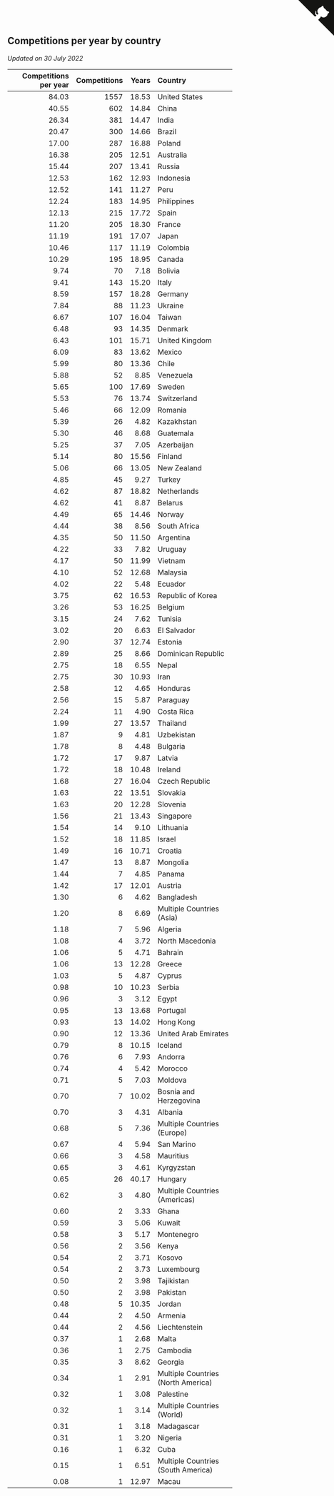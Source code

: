 ## Competitions per year by country

*Updated on 30 July 2022*

| Competitions per year | Competitions | Years | Country |
| ---: | ---: | ---: | :--- |
| 84.03 | 1557 | 18.53 | United States |
| 40.55 | 602 | 14.84 | China |
| 26.34 | 381 | 14.47 | India |
| 20.47 | 300 | 14.66 | Brazil |
| 17.00 | 287 | 16.88 | Poland |
| 16.38 | 205 | 12.51 | Australia |
| 15.44 | 207 | 13.41 | Russia |
| 12.53 | 162 | 12.93 | Indonesia |
| 12.52 | 141 | 11.27 | Peru |
| 12.24 | 183 | 14.95 | Philippines |
| 12.13 | 215 | 17.72 | Spain |
| 11.20 | 205 | 18.30 | France |
| 11.19 | 191 | 17.07 | Japan |
| 10.46 | 117 | 11.19 | Colombia |
| 10.29 | 195 | 18.95 | Canada |
| 9.74 | 70 | 7.18 | Bolivia |
| 9.41 | 143 | 15.20 | Italy |
| 8.59 | 157 | 18.28 | Germany |
| 7.84 | 88 | 11.23 | Ukraine |
| 6.67 | 107 | 16.04 | Taiwan |
| 6.48 | 93 | 14.35 | Denmark |
| 6.43 | 101 | 15.71 | United Kingdom |
| 6.09 | 83 | 13.62 | Mexico |
| 5.99 | 80 | 13.36 | Chile |
| 5.88 | 52 | 8.85 | Venezuela |
| 5.65 | 100 | 17.69 | Sweden |
| 5.53 | 76 | 13.74 | Switzerland |
| 5.46 | 66 | 12.09 | Romania |
| 5.39 | 26 | 4.82 | Kazakhstan |
| 5.30 | 46 | 8.68 | Guatemala |
| 5.25 | 37 | 7.05 | Azerbaijan |
| 5.14 | 80 | 15.56 | Finland |
| 5.06 | 66 | 13.05 | New Zealand |
| 4.85 | 45 | 9.27 | Turkey |
| 4.62 | 87 | 18.82 | Netherlands |
| 4.62 | 41 | 8.87 | Belarus |
| 4.49 | 65 | 14.46 | Norway |
| 4.44 | 38 | 8.56 | South Africa |
| 4.35 | 50 | 11.50 | Argentina |
| 4.22 | 33 | 7.82 | Uruguay |
| 4.17 | 50 | 11.99 | Vietnam |
| 4.10 | 52 | 12.68 | Malaysia |
| 4.02 | 22 | 5.48 | Ecuador |
| 3.75 | 62 | 16.53 | Republic of Korea |
| 3.26 | 53 | 16.25 | Belgium |
| 3.15 | 24 | 7.62 | Tunisia |
| 3.02 | 20 | 6.63 | El Salvador |
| 2.90 | 37 | 12.74 | Estonia |
| 2.89 | 25 | 8.66 | Dominican Republic |
| 2.75 | 18 | 6.55 | Nepal |
| 2.75 | 30 | 10.93 | Iran |
| 2.58 | 12 | 4.65 | Honduras |
| 2.56 | 15 | 5.87 | Paraguay |
| 2.24 | 11 | 4.90 | Costa Rica |
| 1.99 | 27 | 13.57 | Thailand |
| 1.87 | 9 | 4.81 | Uzbekistan |
| 1.78 | 8 | 4.48 | Bulgaria |
| 1.72 | 17 | 9.87 | Latvia |
| 1.72 | 18 | 10.48 | Ireland |
| 1.68 | 27 | 16.04 | Czech Republic |
| 1.63 | 22 | 13.51 | Slovakia |
| 1.63 | 20 | 12.28 | Slovenia |
| 1.56 | 21 | 13.43 | Singapore |
| 1.54 | 14 | 9.10 | Lithuania |
| 1.52 | 18 | 11.85 | Israel |
| 1.49 | 16 | 10.71 | Croatia |
| 1.47 | 13 | 8.87 | Mongolia |
| 1.44 | 7 | 4.85 | Panama |
| 1.42 | 17 | 12.01 | Austria |
| 1.30 | 6 | 4.62 | Bangladesh |
| 1.20 | 8 | 6.69 | Multiple Countries (Asia) |
| 1.18 | 7 | 5.96 | Algeria |
| 1.08 | 4 | 3.72 | North Macedonia |
| 1.06 | 5 | 4.71 | Bahrain |
| 1.06 | 13 | 12.28 | Greece |
| 1.03 | 5 | 4.87 | Cyprus |
| 0.98 | 10 | 10.23 | Serbia |
| 0.96 | 3 | 3.12 | Egypt |
| 0.95 | 13 | 13.68 | Portugal |
| 0.93 | 13 | 14.02 | Hong Kong |
| 0.90 | 12 | 13.36 | United Arab Emirates |
| 0.79 | 8 | 10.15 | Iceland |
| 0.76 | 6 | 7.93 | Andorra |
| 0.74 | 4 | 5.42 | Morocco |
| 0.71 | 5 | 7.03 | Moldova |
| 0.70 | 7 | 10.02 | Bosnia and Herzegovina |
| 0.70 | 3 | 4.31 | Albania |
| 0.68 | 5 | 7.36 | Multiple Countries (Europe) |
| 0.67 | 4 | 5.94 | San Marino |
| 0.66 | 3 | 4.58 | Mauritius |
| 0.65 | 3 | 4.61 | Kyrgyzstan |
| 0.65 | 26 | 40.17 | Hungary |
| 0.62 | 3 | 4.80 | Multiple Countries (Americas) |
| 0.60 | 2 | 3.33 | Ghana |
| 0.59 | 3 | 5.06 | Kuwait |
| 0.58 | 3 | 5.17 | Montenegro |
| 0.56 | 2 | 3.56 | Kenya |
| 0.54 | 2 | 3.71 | Kosovo |
| 0.54 | 2 | 3.73 | Luxembourg |
| 0.50 | 2 | 3.98 | Tajikistan |
| 0.50 | 2 | 3.98 | Pakistan |
| 0.48 | 5 | 10.35 | Jordan |
| 0.44 | 2 | 4.50 | Armenia |
| 0.44 | 2 | 4.56 | Liechtenstein |
| 0.37 | 1 | 2.68 | Malta |
| 0.36 | 1 | 2.75 | Cambodia |
| 0.35 | 3 | 8.62 | Georgia |
| 0.34 | 1 | 2.91 | Multiple Countries (North America) |
| 0.32 | 1 | 3.08 | Palestine |
| 0.32 | 1 | 3.14 | Multiple Countries (World) |
| 0.31 | 1 | 3.18 | Madagascar |
| 0.31 | 1 | 3.20 | Nigeria |
| 0.16 | 1 | 6.32 | Cuba |
| 0.15 | 1 | 6.51 | Multiple Countries (South America) |
| 0.08 | 1 | 12.97 | Macau |


<a href="https://github.com/jonatanklosko/wca_statistics" class="github-corner" aria-label="View source on Github"><svg width="80" height="80" viewBox="0 0 250 250" style="fill:#151513; color:#fff; position: absolute; top: 0; border: 0; right: 0;" aria-hidden="true"><path d="M0,0 L115,115 L130,115 L142,142 L250,250 L250,0 Z"></path><path d="M128.3,109.0 C113.8,99.7 119.0,89.6 119.0,89.6 C122.0,82.7 120.5,78.6 120.5,78.6 C119.2,72.0 123.4,76.3 123.4,76.3 C127.3,80.9 125.5,87.3 125.5,87.3 C122.9,97.6 130.6,101.9 134.4,103.2" fill="currentColor" style="transform-origin: 130px 106px;" class="octo-arm"></path><path d="M115.0,115.0 C114.9,115.1 118.7,116.5 119.8,115.4 L133.7,101.6 C136.9,99.2 139.9,98.4 142.2,98.6 C133.8,88.0 127.5,74.4 143.8,58.0 C148.5,53.4 154.0,51.2 159.7,51.0 C160.3,49.4 163.2,43.6 171.4,40.1 C171.4,40.1 176.1,42.5 178.8,56.2 C183.1,58.6 187.2,61.8 190.9,65.4 C194.5,69.0 197.7,73.2 200.1,77.6 C213.8,80.2 216.3,84.9 216.3,84.9 C212.7,93.1 206.9,96.0 205.4,96.6 C205.1,102.4 203.0,107.8 198.3,112.5 C181.9,128.9 168.3,122.5 157.7,114.1 C157.9,116.9 156.7,120.9 152.7,124.9 L141.0,136.5 C139.8,137.7 141.6,141.9 141.8,141.8 Z" fill="currentColor" class="octo-body"></path></svg></a><style>.github-corner:hover .octo-arm{animation:octocat-wave 560ms ease-in-out}@keyframes octocat-wave{0%,100%{transform:rotate(0)}20%,60%{transform:rotate(-25deg)}40%,80%{transform:rotate(10deg)}}@media (max-width:500px){.github-corner:hover .octo-arm{animation:none}.github-corner .octo-arm{animation:octocat-wave 560ms ease-in-out}}</style>
